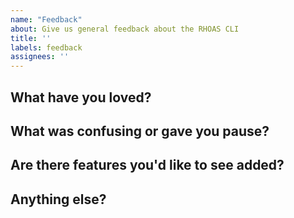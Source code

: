 ```yaml
---
name: "Feedback"
about: Give us general feedback about the RHOAS CLI
title: ''
labels: feedback
assignees: ''
---
```


## What have you loved?

## What was confusing or gave you pause?

## Are there features you'd like to see added?

## Anything else?
